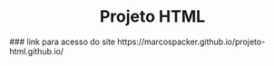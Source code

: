 <h1 align="center"> Projeto HTML </h1>
### link para acesso do site https://marcospacker.github.io/projeto-html.github.io/
